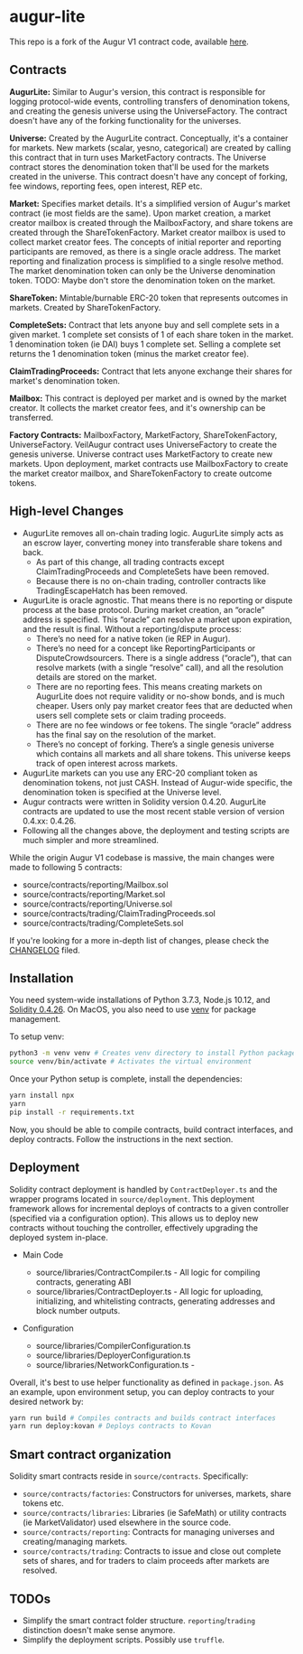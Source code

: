 # augur-lite

This repo is a fork of the Augur V1 contract code, available [here](https://github.com/AugurProject/augur-core).

## Contracts

**AugurLite:** Similar to Augur's version, this contract is responsible for logging protocol-wide events, controlling transfers of denomination tokens, and creating the genesis universe using the UniverseFactory. The contract doesn't have any of the forking functionality for the universes.

**Universe:** Created by the AugurLite contract. Conceptually, it's a container for markets. New markets (scalar, yesno, categorical) are created by calling this contract that in turn uses MarketFactory contracts. The Universe contract stores the denomination token that'll be used for the markets created in the universe. This contract doesn't have any concept of forking, fee windows, reporting fees, open interest, REP etc.

**Market:** Specifies market details. It's a simplified version of Augur's market contract (ie most fields are the same). Upon market creation, a market creator mailbox is created through the MailboxFactory, and share tokens are created through the ShareTokenFactory. Market creator mailbox is used to collect market creator fees. The concepts of initial reporter and reporting participants are removed, as there is a single oracle address. The market reporting and finalization process is simplified to a single resolve method. The market denomination token can only be the Universe denomination token. TODO: Maybe don't store the denomination token on the market.

**ShareToken:** Mintable/burnable ERC-20 token that represents outcomes in markets. Created by ShareTokenFactory.

**CompleteSets:** Contract that lets anyone buy and sell complete sets in a given market. 1 complete set consists of 1 of each share token in the market. 1 denomination token (ie DAI) buys 1 complete set. Selling a complete set returns the 1 denomination token (minus the market creator fee).

**ClaimTradingProceeds:** Contract that lets anyone exchange their shares for market's denomination token.

**Mailbox:** This contract is deployed per market and is owned by the market creator. It collects the market creator fees, and it's ownership can be transferred.

**Factory Contracts:** MailboxFactory, MarketFactory, ShareTokenFactory, UniverseFactory. VeilAugur contract uses UniverseFactory to create the genesis universe. Universe contract uses MarketFactory to create new markets. Upon deployment, market contracts use MailboxFactory to create the market creator mailbox, and ShareTokenFactory to create outcome tokens.

## High-level Changes

-   AugurLite removes all on-chain trading logic. AugurLite simply acts as an escrow layer, converting money into transferable share tokens and back.
    -   As part of this change, all trading contracts except ClaimTradingProceeds and CompleteSets have been removed.
    -   Because there is no on-chain trading, controller contracts like TradingEscapeHatch has been removed.
-   AugurLite is oracle agnostic. That means there is no reporting or dispute process at the base protocol. During market creation, an “oracle” address is specified. This “oracle” can resolve a market upon expiration, and the result is final. Without a reporting/dispute process:
    -   There’s no need for a native token (ie REP in Augur).
    -   There’s no need for a concept like ReportingParticipants or DisputeCrowdsourcers. There is a single address (“oracle”), that can resolve markets (with a single “resolve” call), and all the resolution details are stored on the market.
    -   There are no reporting fees. This means creating markets on AugurLite does not require validity or no-show bonds, and is much cheaper. Users only pay market creator fees that are deducted when users sell complete sets or claim trading proceeds.
    -   There are no fee windows or fee tokens. The single “oracle” address has the final say on the resolution of the market.
    -   There’s no concept of forking. There’s a single genesis universe which contains all markets and all share tokens. This universe keeps track of open interest across markets.
-   AugurLite markets can you use any ERC-20 compliant token as denomination tokens, not just CASH. Instead of Augur-wide specific, the denomination token is specified at the Universe level.
-   Augur contracts were written in Solidity version 0.4.20. AugurLite contracts are updated to use the most recent stable version of version 0.4.xx: 0.4.26.
-   Following all the changes above, the deployment and testing scripts are much simpler and more streamlined.

While the origin Augur V1 codebase is massive, the main changes were made to following 5 contracts:

-   source/contracts/reporting/Mailbox.sol
-   source/contracts/reporting/Market.sol
-   source/contracts/reporting/Universe.sol
-   source/contracts/trading/ClaimTradingProceeds.sol
-   source/contracts/trading/CompleteSets.sol

If you're looking for a more in-depth list of changes, please check the [CHANGELOG](https://github.com/veilco/augur-lite/CHANGELOG.md) filed.

## Installation

You need system-wide installations of Python 3.7.3, Node.js 10.12, and [Solidity 0.4.26](https://github.com/ethereum/solidity/releases/tag/v0.4.26). On MacOS, you also need to use [venv](https://packaging.python.org/guides/installing-using-pip-and-virtual-environments/) for package management.

To setup venv:

```bash
python3 -m venv venv # Creates venv directory to install Python packages
source venv/bin/activate # Activates the virtual environment
```

Once your Python setup is complete, install the dependencies:

```bash
yarn install npx
yarn
pip install -r requirements.txt
```

Now, you should be able to compile contracts, build contract interfaces, and deploy contracts. Follow the instructions in the next section.

## Deployment

Solidity contract deployment is handled by `ContractDeployer.ts` and the wrapper programs located in `source/deployment`. This deployment framework allows for incremental deploys of contracts to a given controller (specified via a configuration option). This allows us to deploy new contracts without touching the controller, effectively upgrading the deployed system in-place.

-   Main Code

    -   source/libraries/ContractCompiler.ts - All logic for compiling contracts, generating ABI
    -   source/libraries/ContractDeployer.ts - All logic for uploading, initializing, and whitelisting contracts, generating addresses and block number outputs.

-   Configuration

    -   source/libraries/CompilerConfiguration.ts
    -   source/libraries/DeployerConfiguration.ts
    -   source/libraries/NetworkConfiguration.ts -

Overall, it's best to use helper functionality as defined in `package.json`. As an example, upon environment setup, you can deploy contracts to your desired network by:

```bash
yarn run build # Compiles contracts and builds contract interfaces
yarn run deploy:kovan # Deploys contracts to Kovan
```

## Smart contract organization

Solidity smart contracts reside in `source/contracts`. Specifically:

-   `source/contracts/factories`: Constructors for universes, markets, share tokens etc.
-   `source/contracts/libraries`: Libraries (ie SafeMath) or utility contracts (ie MarketValidator) used elsewhere in the source code.
-   `source/contracts/reporting`: Contracts for managing universes and creating/managing markets.
-   `source/contracts/trading`: Contracts to issue and close out complete sets of shares, and for traders to claim proceeds after markets are resolved.

## TODOs

-   Simplify the smart contract folder structure. `reporting`/`trading` distinction doesn't make sense anymore.
-   Simplify the deployment scripts. Possibly use `truffle`.
